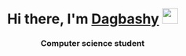 <h1 align="center">Hi there, I'm <a href="https://daniilshat.ru/" target="_blank">Dagbashy</a> 
<img src="https://github.com/blackcater/blackcater/raw/main/images/Hi.gif" height="32"/></h1>
<h3 align="center">Computer science student
